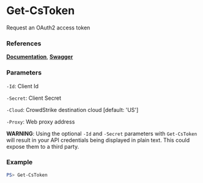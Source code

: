 # Get-CsToken
Request an OAuth2 access token

### References
**[Documentation](https://falcon.crowdstrike.com/support/documentation/93/oauth2-auth-token-apis#get-an-auth-token)**, **[Swagger](https://assets.falcon.crowdstrike.com/support/api/swagger.html#/oauth2/oauth2AccessToken)**

### Parameters
`-Id`: Client Id

`-Secret`: Client Secret

`-Cloud`: CrowdStrike destination cloud [default: 'US']

`-Proxy`: Web proxy address

**WARNING**: Using the optional `-Id` and `-Secret` parameters with `Get-CsToken` will result in your API
credentials being displayed in plain text. This could expose them to a third party.

### Example
```powershell
PS> Get-CsToken
```